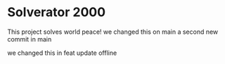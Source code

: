 # Solverator 2000
This project solves world peace!
we changed this on main
a second new commit in main

we changed this in feat
update offline
